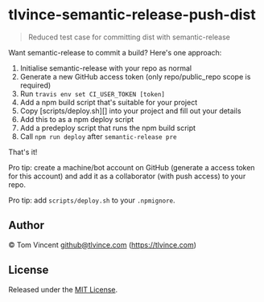 # tlvince-semantic-release-push-dist

> Reduced test case for committing dist with semantic-release

Want semantic-release to commit a build? Here's one approach:

1. Initialise semantic-release with your repo as normal
2. Generate a new GitHub access token (only repo/public_repo scope is required)
3. Run `travis env set CI_USER_TOKEN [token]`
4. Add a npm build script that's suitable for your project
5. Copy [scripts/deploy.sh][] into your project and fill out your details
6. Add this to as a npm deploy script
7. Add a predeploy script that runs the npm build script
8. Call `npm run deploy` after `semantic-release pre`

That's it!

Pro tip: create a machine/bot account on GitHub (generate a access token for
this account) and add it as a collaborator (with push access) to your repo.

Pro tip: add `scripts/deploy.sh` to your `.npmignore`.

## Author

© Tom Vincent <github@tlvince.com> (https://tlvince.com)

## License

Released under the [MIT License][].

[mit license]: http://tlvince.mit-license.org
